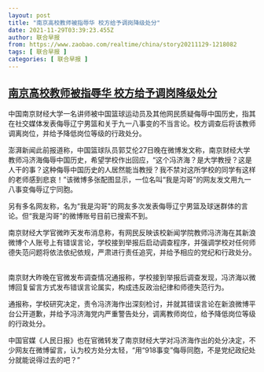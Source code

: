 ```yaml
---
layout: post
title: "南京高校教师被指辱华 校方给予调岗降级处分"
date: 2021-11-29T03:39:23.455Z
author: 联合早报
from: https://www.zaobao.com/realtime/china/story20211129-1218082
tags: [ 联合早报 ]
categories: [ 联合早报 ]
---
```

<!--1638177000000-->
[南京高校教师被指辱华 校方给予调岗降级处分](https://www.zaobao.com/realtime/china/story20211129-1218082)
------

<div>
<p>中国南京财经大学一名讲师被中国篮球运动员及其他网民质疑侮辱中国历史，指其在社交媒体发表侮辱辽宁男篮和关于九一八事变的不当言论。校方调查后将该教师调离岗位，并给予降低岗位等级的行政处分。</p><p>澎湃新闻此前报道称，中国篮球队员郭艾伦27日晚在微博发文称，南京财经大学教师冯济海侮辱中国历史，希望学校作出回应，“这个冯济海？是大学教授？这是人干的事？这种侮辱中国历史的人居然能当教授？我不禁对这所学校的同学有这样的老师感到悲哀！”该微博多张配图显示，一位名叫“我是沟哥”的网友发文用九一八事变侮辱辽宁同胞。</p><p>另有多名网友称，名为“我是沟哥”的网友多次发表侮辱辽宁男篮及球迷群体的言论。但“我是沟哥”的微博账号目前已搜索不到。</p><section id="imu"><div id="dfp-ad-imu1">        </div></section><p>南京财经大学官微昨天发布消息称，有网民反映该校新闻学院教师冯济海在其新浪微博个人账号上有错误言论，学校接到举报后启动调查程序，并强调学校对任何师德失范问题将依法依纪依规，严肃进行责任追究，并给予相应的党纪和行政处分。 ​​​</p><p>南京财大昨晚在官微发布调查情况通报称，学校接到举报后调查发现，冯济海以微博回复留言方式发布错误言论属实，构成违反政治纪律和师德失范行为。</p><p>通报称，学校研究决定，责令冯济海作出深刻检讨，并就其错误言论在新浪微博平台公开道歉，并给予冯济海党内严重警告处分，调离教师岗位，给予降低岗位等级的行政处分。</p><div id="innity-in-post"></div><div id="dfp-ad-midarticlespecial">        </div><p>中国官媒《人民日报》也在官微转发了南京财经大学对冯济海作出的处分决定，不少网友在微博留言，认为校方处分太轻，“用“918事变”侮辱同胞，不是党纪政纪处分就能说得过去的吧？”<br>&nbsp;</p>      <div class="cx_paywall_placeholder" id="sph_cdp_40"></div>
</div>
